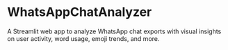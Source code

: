 # WhatsAppChatAnalyzer
A Streamlit web app to analyze WhatsApp chat exports with visual insights on user activity, word usage, emoji trends, and more.
